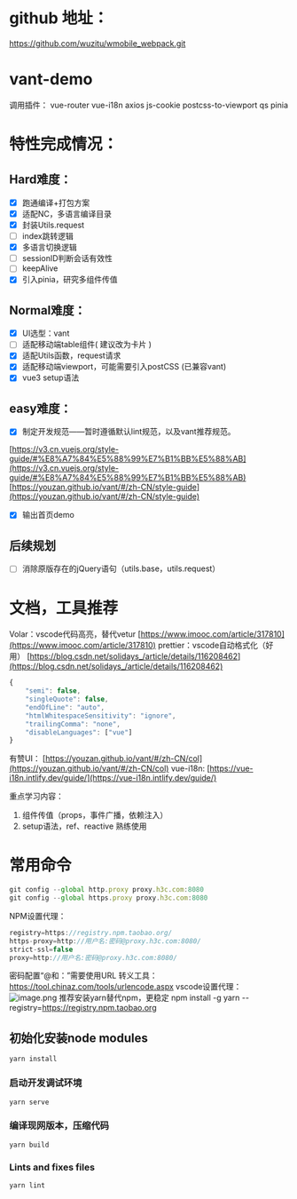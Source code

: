 # github 地址：
https://github.com/wuzitu/wmobile_webpack.git
# vant-demo
调用插件：
vue-router
vue-i18n
axios
js-cookie
postcss-to-viewport
qs
pinia
# 特性完成情况：

## Hard难度：

- [x] 跑通编译+打包方案
- [x] 适配NC，多语言编译目录
- [x] 封装Utils.request
- [ ] index跳转逻辑
- [x] 多语言切换逻辑
- [ ] sessionID判断会话有效性
- [ ] keepAlive
- [x] 引入pinia，研究多组件传值

## Normal难度：

- [x] UI选型：vant
- [ ] 适配移动端table组件( 建议改为卡片 )
- [x] 适配Utils函数，request请求
- [x] 适配移动端viewport，可能需要引入postCSS (已兼容vant)
- [x] vue3 setup语法

## easy难度：

- [x] 制定开发规范——暂时遵循默认lint规范，以及vant推荐规范。

[https://v3.cn.vuejs.org/style-guide/#%E8%A7%84%E5%88%99%E7%B1%BB%E5%88%AB](https://v3.cn.vuejs.org/style-guide/#%E8%A7%84%E5%88%99%E7%B1%BB%E5%88%AB)
[https://youzan.github.io/vant/#/zh-CN/style-guide](https://youzan.github.io/vant/#/zh-CN/style-guide)

- [x] 输出首页demo
## 后续规划

- [ ] 消除原版存在的jQuery语句（utils.base，utils.request）

# 文档，工具推荐
Volar：vscode代码高亮，替代vetur
[https://www.imooc.com/article/317810](https://www.imooc.com/article/317810)
prettier：vscode自动格式化（好用）
[https://blog.csdn.net/solidays_/article/details/116208462](https://blog.csdn.net/solidays_/article/details/116208462)
```javascript
{
    "semi": false,
    "singleQuote": false,
    "endOfLine": "auto",
    "htmlWhitespaceSensitivity": "ignore",
    "trailingComma": "none",
    "disableLanguages": ["vue"]
}
```
有赞UI：
[https://youzan.github.io/vant/#/zh-CN/col](https://youzan.github.io/vant/#/zh-CN/col)
vue-i18n:
[https://vue-i18n.intlify.dev/guide/](https://vue-i18n.intlify.dev/guide/)

重点学习内容：

1. 组件传值（props，事件广播，依赖注入）
1. setup语法，ref、reactive 熟练使用
# 常用命令

```javascript
git config --global http.proxy proxy.h3c.com:8080 
git config --global https.proxy proxy.h3c.com:8080
```

NPM设置代理：
```javascript
registry=https://registry.npm.taobao.org/
https-proxy=http://用户名:密码@proxy.h3c.com:8080/
strict-ssl=false
proxy=http://用户名:密码@proxy.h3c.com:8080/

```
密码配置“@和：”需要使用URL 转义工具：https://tool.chinaz.com/tools/urlencode.aspx
vscode设置代理：
![image.png](https://cdn.nlark.com/yuque/0/2022/png/655279/1648176992235-4f581b51-d2ff-4a35-87f6-d9464695afbd.png#clientId=u7811ec29-78aa-4&crop=0&crop=0&crop=1&crop=1&from=paste&height=192&id=ue98893e3&margin=%5Bobject%20Object%5D&name=image.png&originHeight=192&originWidth=504&originalType=binary&ratio=1&rotation=0&showTitle=false&size=13432&status=done&style=none&taskId=u9afde274-e335-4159-a4dc-0269484384c&title=&width=504)
推荐安装yarn替代npm，更稳定
npm install -g yarn --registry=https://registry.npm.taobao.org

## 初始化安装node modules

```
yarn install
```

### 启动开发调试环境

```
yarn serve
```

### 编译现网版本，压缩代码

```
yarn build
```

### Lints and fixes files

```
yarn lint
```
